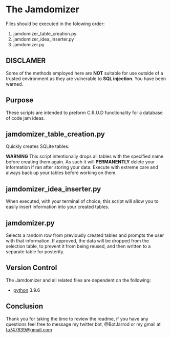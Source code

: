 # The Jamdomizer

Files should be executed in the folowing order:

1. jamdomizer_table_creation.py
2. jamdomizer_idea_inserter.py
3. jamdomizer.py

## DISCLAMER
Some of the methods employed here are **NOT** suitable for use outside of a trusted environment as they are vulnerable to **SQL injection**. You have been warned.

## Purpose
These scripts are intended to preform C.R.U.D functionality for a database of code jam ideas. 

## jamdomizer_table_creation.py
Quickly creates SQLite tables. 

**WARNING** This script intentionally drops all tables with the specified name before creating them again. As such it will **PERMANENTLY** delete your information if ran after storing your data. Execute with extreme care and always back up your tables before working on them.

## jamdomizer_idea_inserter.py
When executed, with your terminal of choice, this script will allow you to easily insert information into your created tables.

## jamdomizer.py
Selects a random row from previously created tables and prompts the user with that information. If approved, the data will be dropped from the selection table, to prevent it from being reused, and then written to a separate table for posterity.

## Version Control
The Jamdomizer and all related files are dependent on the following:

- [python](https://docs.python.org/3/) 3.9.6

## Conclusion
Thank you for taking the time to review the readme, if you have any questions feel free to message my twitter bot, @BotJarrod or my gmail at ta747839@gmail.com